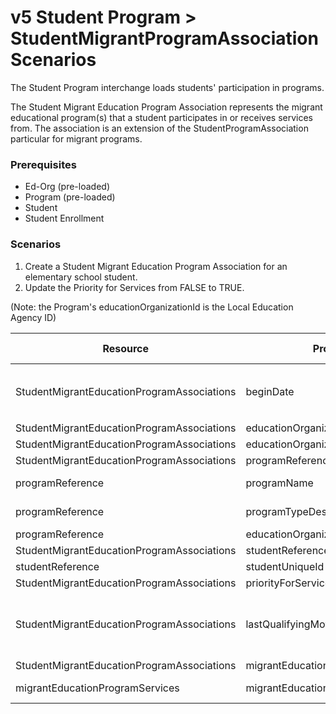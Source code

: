 # v5 Student Program > StudentMigrantProgramAssociation Scenarios

The Student Program interchange loads students' participation in programs.

The Student Migrant Education Program Association represents the migrant
educational program(s) that a student participates in or receives services from.
The association is an extension of the StudentProgramAssociation particular for
migrant programs.

### Prerequisites

* Ed-Org (pre-loaded)
* Program (pre-loaded)
* Student
* Student Enrollment

### Scenarios

1. Create a Student Migrant Education Program Association for an elementary
   school student.
2. Update the Priority for Services from FALSE to TRUE.

(Note: the Program's educationOrganizationId is the Local Education Agency ID)

| Resource                                   | Property Name                            | Is Collection | Data Type                                | Required / Optional | Scenario 1: POST                        | Scenario 2 <br/>PUT                         |
| ------------------------------------------ | ---------------------------------------- | ------------- | ---------------------------------------- | ------------------- | ------------------------------------------- | ------------------------------------------- |
| StudentMigrantEducationProgramAssociations | beginDate                                | FALSE         | date                                     | REQUIRED            | 8/23/<br/>`<br/>[Current School Year]<br/>` | 8/23/<br/>`<br/>[Current School Year]<br/>` |
| StudentMigrantEducationProgramAssociations | educationOrganizationReference           | FALSE         | educationOrganizationReference           | REQUIRED            |                                             |                                             |
| StudentMigrantEducationProgramAssociations | educationOrganizationId                  | FALSE         | integer                                  | REQUIRED            | 255901                                      | 255901                                      |
| StudentMigrantEducationProgramAssociations | programReference                         | FALSE         | programReference                         | REQUIRED            |                                             |                                             |
| programReference                           | programName                              | FALSE         | string                                   | REQUIRED            | Migrant Education                           | Migrant Education                           |
| programReference                           | programTypeDescriptor                    | FALSE         | programTypeDescriptor                    | REQUIRED            | Migrant Education                           | Migrant Education                           |
| programReference                           | educationOrganizationId                  | FALSE         | integer                                  | REQUIRED            | 255901                                      | 255901                                      |
| StudentMigrantEducationProgramAssociations | studentReference                         | FALSE         | studentReference                         | REQUIRED            |                                             |                                             |
| studentReference                           | studentUniqueId                          | FALSE         | string                                   | REQUIRED            | 111111                                      | 111111                                      |
| StudentMigrantEducationProgramAssociations | priorityForServices                      | FALSE         | boolean                                  | REQUIRED            | TRUE                                        | **FALSE**                                   |
| StudentMigrantEducationProgramAssociations | lastQualifyingMove                       | FALSE         | date                                     | REQUIRED            | 07/16/<br/><br/>[Current School Year]       | 07/16/<br/><br/>[Current School Year]       |
| StudentMigrantEducationProgramAssociations | migrantEducationProgramServices          | TRUE          | migrantEducationProgramService[]         | CONDITIONAL         |                                             |                                             |
| migrantEducationProgramServices            | migrantEducationProgramServiceDescriptor | FALSE         | migrantEducationProgramServiceDescriptor | CONDITIONAL         | Instructional Services                      | Instructional Services                      |
